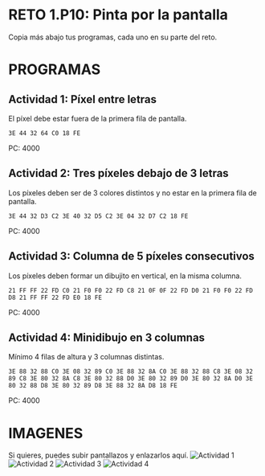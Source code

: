 # RETO 1.P10: Pinta por la pantalla
Copia más abajo tus programas, cada uno en su parte del reto.

# PROGRAMAS

## Actividad 1: Píxel entre letras
El píxel debe estar fuera de la primera fila de pantalla.
```
3E 44 32 64 C0 18 FE
```
PC: 4000

## Actividad 2: Tres píxeles debajo de 3 letras
Los píxeles deben ser de 3 colores distintos y no estar en la primera fila de pantalla.
```
3E 44 32 D3 C2 3E 40 32 D5 C2 3E 04 32 D7 C2 18 FE
```
PC: 4000

## Actividad 3: Columna de 5 píxeles consecutivos
Los píxeles deben formar un dibujito en vertical, en la misma columna.
```
21 FF FF 22 FD C0 21 F0 F0 22 FD C8 21 0F 0F 22 FD D0 21 F0 F0 22 FD D8 21 FF FF 22 FD E0 18 FE
```
PC: 4000

## Actividad 4: Minidibujo en 3 columnas
Mínimo 4 filas de altura y 3 columnas distintas.
```
3E 88 32 88 C0 3E 08 32 89 C0 3E 88 32 8A C0 3E 88 32 88 C8 3E 08 32 89 C8 3E 80 32 8A C8 3E 80 32 88 D0 3E 80 32 89 D0 3E 80 32 8A D0 3E 80 32 88 D8 3E 80 32 89 D8 3E 88 32 8A D8 18 FE
```
PC: 4000

# IMAGENES
Si quieres, puedes subir pantallazos y enlazarlos aquí.
![Actividad 1](/tuimagen1.png)
![Actividad 2](/tuimagen2.png)
![Actividad 3](/tuimagen3.png)
![Actividad 4](/tuimagen4.png)
